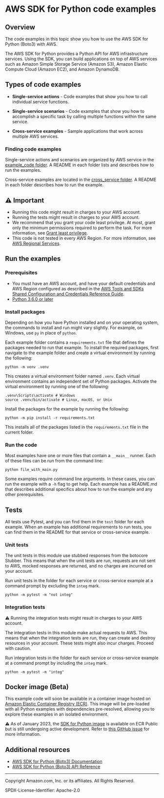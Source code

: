 # AWS SDK for Python code examples

## Overview

The code examples in this topic show you how to use the AWS SDK for Python (Boto3) 
with AWS. 

The AWS SDK for Python provides a Python API for AWS infrastructure services.
Using the SDK, you can build applications on top of AWS services such as Amazon Simple 
Storage Service (Amazon S3), Amazon Elastic Compute Cloud (Amazon EC2), and Amazon DynamoDB.

## Types of code examples

* **Single-service actions** - Code examples that show you how to call individual service functions.

* **Single-service scenarios** - Code examples that show you how to accomplish a specific task by calling multiple functions within the same service.

* **Cross-service examples** - Sample applications that work across multiple AWS services.

### Finding code examples

Single-service actions and scenarios are organized by AWS service in the 
[example_code folder](example_code). A README in each folder lists and describes how 
to run the examples.

Cross-service examples are located in the [cross_service folder](cross_service). 
A README in each folder describes how to run the example.

## ⚠️ Important
* Running this code might result in charges to your AWS account. 
* Running the tests might result in charges to your AWS account.
* We recommend that you grant your code least privilege. At most, grant only the 
minimum permissions required to perform the task. For more information, see 
[Grant least privilege](https://docs.aws.amazon.com/IAM/latest/UserGuide/best-practices.html#grant-least-privilege). 
* This code is not tested in every AWS Region. For more information, see 
[AWS Regional Services](https://aws.amazon.com/about-aws/global-infrastructure/regional-product-services).

## Run the examples

### Prerequisites

* You must have an AWS account, and have your default credentials and AWS Region
configured as described in the 
[AWS Tools and SDKs Shared Configuration and
Credentials Reference Guide](https://docs.aws.amazon.com/credref/latest/refdocs/creds-config-files.html).
* [Python 3.6.0 or later](https://www.python.org/)

### Install packages

Depending on how you have Python installed and on your operating system,
the commands to install and run might vary slightly. For example, on Windows, use `py` 
in place of `python`.

Each example folder contains a `requirements.txt` file that defines the packages needed 
to run that example. To install the required packages, first navigate to the example folder
and create a virtual environment by running the following:

```
python -m venv .venv
```

This creates a virtual environment folder named `.venv`. Each virtual environment
contains an independent set of Python packages. Activate the virtual environment by
running one of the following:

```
.venv\Scripts\activate # Windows
source .venv/bin/activate # Linux, macOS, or Unix
```

Install the packages for the example by running the following:

```
python -m pip install -r requirements.txt
```

This installs all of the packages listed in the `requirements.txt` file in the current
folder.

### Run the code

Most examples have one or more files that contain a `__main__` runner. Each of these
files can be run from the command line:

```
python file_with_main.py
```

Some examples require command line arguments. In these cases, you can run the example
with a `-h` flag to get help. Each example has a README.md that describes additional 
specifics about how to run the example and any other prerequisites. 

## Tests

All tests use Pytest, and you can find them in the `test` folder for each example.
When an example has additional requirements to run tests, you can find them in the
README for that service or cross-service example.

### Unit tests

The unit tests in this module use stubbed responses from the botocore Stubber. 
This means that when the unit tests are run, requests are not sent to AWS, 
mocked responses are returned, and no charges are incurred on your account.

Run unit tests in the folder for each service or cross-service example at a command 
prompt by excluding the `integ` mark.

```
python -m pytest -m "not integ"
```

### Integration tests

⚠️ Running the integration tests might result in charges to your AWS account.

The integration tests in this module make actual requests to AWS. This means that when
the integration tests are run, they can create and destroy resources in your account. 
These tests might also incur charges. Proceed with caution.

Run integration tests in the folder for each service or cross-service example at a 
command prompt by including the `integ` mark.

```
python -m pytest -m "integ"
```

## Docker image (Beta)
This example code will soon be available in a container image
hosted on [Amazon Elastic Container Registry (ECR)](https://docs.aws.amazon.com/AmazonECR/latest/userguide/what-is-ecr.html). This image will be pre-loaded
with all Python examples with dependencies pre-resolved, allowing you to explore
these examples in an isolated environment.

⚠️ As of January 2023, the [SDK for Python image](https://gallery.ecr.aws/b4v4v1s0/python) is available on ECR Public but is still
undergoing active development. Refer to
[this GitHub issue](https://github.com/awsdocs/aws-doc-sdk-examples/issues/4125)
for more information.

## Additional resources
 
* [AWS SDK for Python (Boto3) Documentation](https://boto3.amazonaws.com/v1/documentation/api/latest/index.html)
* [AWS SDK for Python (Boto3) API Reference](https://boto3.amazonaws.com/v1/documentation/api/latest/reference/services/index.html)

---

Copyright Amazon.com, Inc. or its affiliates. All Rights Reserved. 

SPDX-License-Identifier: Apache-2.0
